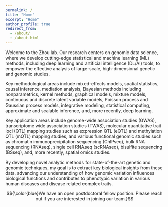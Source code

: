 ```yaml
---
permalink: /
title: "Home"
excerpt: "Home"
author_profile: true
redirect_from: 
  - /about/
  - /about.html
---
```


Welcome to the Zhou lab. Our research centers on genomic data science, where we develop cutting-edge statistical and machine learning (ML) methods, including deep learning and artificial intelligence (DL/AI) tools, to empower the effective analysis of large-scale, high-dimensional genetic and genomic studies.

Key methodological areas include mixed-effects models, spatial statistics, causal inference, mediation analysis, Bayesian methods including nonparametrics, kernel methods, graphical models, mixture models, continuous and discrete latent variable models, Poisson process and Gaussian process models, integrative modeling, statistical computing, approximate and scalable inference, and, more recently, deep learning.

Key application areas include genome-wide association studies (GWAS), transcriptome wide association studies (TWAS), molecular quantitative trait loci (QTL) mapping studies such as expression QTL (eQTL) and methylation QTL (mQTL) mapping studies, and various functional genomic studies such as chromatin immunoprecipitation sequencing (ChIPseq), bulk RNA sequencing (RNAseq), single cell RNAseq (scRNAseq), bisulfite sequencing (BSseq), and, more recently, spatial omics studies.

By developing novel analytic methods for state-of-the-art genetic and genomic techniques, my goal is to extract key biological insights from these data, advancing our understanding of how genomic variation influences biological functions and contributes to phenotypic variation in various human diseases and disease related complex traits. 

$${\color{blue}We have an open postdoctoral fellow position. Please reach out if you are interested in joining our team.}$$

